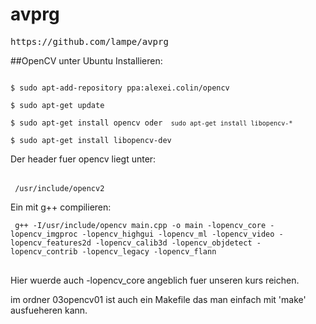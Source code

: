 avprg
=====
<pre>https://github.com/lampe/avprg</pre>

##OpenCV unter Ubuntu Installieren:
<pre><code>
$ sudo apt-add-repository ppa:alexei.colin/opencv

$ sudo apt-get update

$ sudo apt-get install opencv oder <code> sudo apt-get install libopencv-* </code>

$ sudo apt-get install libopencv-dev
</code></pre>
Der header fuer opencv liegt unter:
<pre> 
<code> /usr/include/opencv2 </code> 
</pre>
Ein mit g++ compilieren:
<pre>
<code> g++ -I/usr/include/opencv main.cpp -o main -lopencv_core -lopencv_imgproc -lopencv_highgui -lopencv_ml -lopencv_video -lopencv_features2d -lopencv_calib3d -lopencv_objdetect -lopencv_contrib -lopencv_legacy -lopencv_flann
</code>
</pre>
Hier wuerde auch -lopencv_core angeblich fuer unseren kurs reichen.

im ordner 03opencv01 ist auch ein Makefile das man einfach mit 'make' ausfueheren kann.
